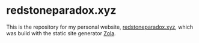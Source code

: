 # redstoneparadox.xyz

This is the repository for my personal website, [redstoneparadox.xyz](https://redstoneparadox.xyz), which was build with the static site generator [Zola](https://www.getzola.org/).
